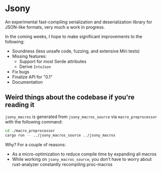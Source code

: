 # Jsony

An experimental fast-compiling serialization and deserialization library for JSON-like formats, very much a work in progress.

In the coming weeks, I hope to make significant improvements to the following:
- Soundness (less unsafe code, fuzzing, and extensive Miri tests)
- Missing features:
   - Support for most Serde attributes
   - Derive `IntoJson`
- Fix bugs
- Finalize API for "0.1"
- Documentation

## Weird things about the codebase if you're reading it

`jsony_macros` is generated from `jsony_macros_source` via `macro_preprocessor` with the following command:
```sh
cd ./macro_preprocessor
cargo run -- ../jsony_macros_source ../jsony_macros
```
Why? For a couple of reasons:
- As a micro-optimization to reduce compile time by expanding all macros
- While working on `jsony_macros_source`, you don't have to worry about rust-analyzer constantly recompiling proc-macros








